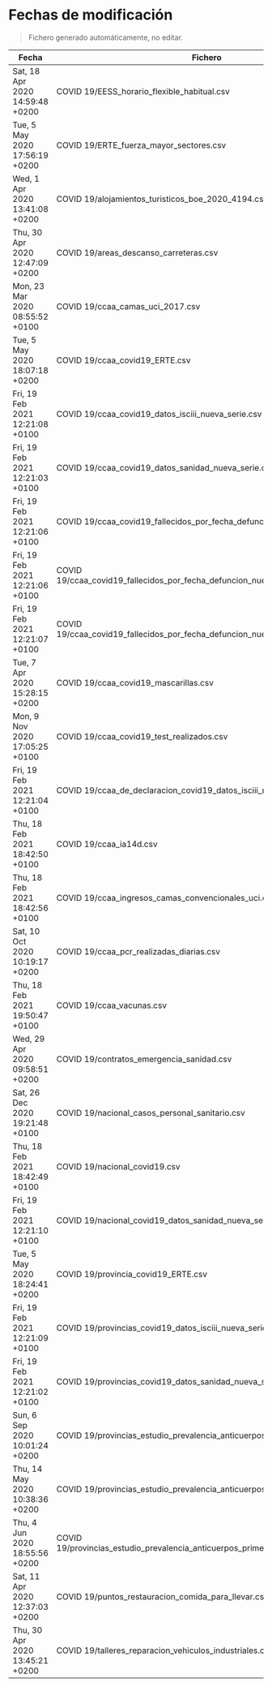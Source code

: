 # Fechas de modificación

> Fichero generado automáticamente, no editar.

| Fecha                           | Fichero                  |
|---------------------------------|--------------------------|
| Sat, 18 Apr 2020 14:59:48 +0200  | COVID 19/EESS_horario_flexible_habitual.csv |
| Tue, 5 May 2020 17:56:19 +0200  | COVID 19/ERTE_fuerza_mayor_sectores.csv |
| Wed, 1 Apr 2020 13:41:08 +0200  | COVID 19/alojamientos_turisticos_boe_2020_4194.csv |
| Thu, 30 Apr 2020 12:47:09 +0200  | COVID 19/areas_descanso_carreteras.csv |
| Mon, 23 Mar 2020 08:55:52 +0100  | COVID 19/ccaa_camas_uci_2017.csv |
| Tue, 5 May 2020 18:07:18 +0200  | COVID 19/ccaa_covid19_ERTE.csv |
| Fri, 19 Feb 2021 12:21:08 +0100  | COVID 19/ccaa_covid19_datos_isciii_nueva_serie.csv |
| Fri, 19 Feb 2021 12:21:03 +0100  | COVID 19/ccaa_covid19_datos_sanidad_nueva_serie.csv |
| Fri, 19 Feb 2021 12:21:06 +0100  | COVID 19/ccaa_covid19_fallecidos_por_fecha_defuncion_nueva_serie.csv |
| Fri, 19 Feb 2021 12:21:06 +0100  | COVID 19/ccaa_covid19_fallecidos_por_fecha_defuncion_nueva_serie_long.csv |
| Fri, 19 Feb 2021 12:21:07 +0100  | COVID 19/ccaa_covid19_fallecidos_por_fecha_defuncion_nueva_serie_original.csv |
| Tue, 7 Apr 2020 15:28:15 +0200  | COVID 19/ccaa_covid19_mascarillas.csv |
| Mon, 9 Nov 2020 17:05:25 +0100  | COVID 19/ccaa_covid19_test_realizados.csv |
| Fri, 19 Feb 2021 12:21:04 +0100  | COVID 19/ccaa_de_declaracion_covid19_datos_isciii_nueva_serie.csv |
| Thu, 18 Feb 2021 18:42:50 +0100  | COVID 19/ccaa_ia14d.csv |
| Thu, 18 Feb 2021 18:42:56 +0100  | COVID 19/ccaa_ingresos_camas_convencionales_uci.csv |
| Sat, 10 Oct 2020 10:19:17 +0200  | COVID 19/ccaa_pcr_realizadas_diarias.csv |
| Thu, 18 Feb 2021 19:50:47 +0100  | COVID 19/ccaa_vacunas.csv |
| Wed, 29 Apr 2020 09:58:51 +0200  | COVID 19/contratos_emergencia_sanidad.csv |
| Sat, 26 Dec 2020 19:21:48 +0100  | COVID 19/nacional_casos_personal_sanitario.csv |
| Thu, 18 Feb 2021 18:42:49 +0100  | COVID 19/nacional_covid19.csv |
| Fri, 19 Feb 2021 12:21:10 +0100  | COVID 19/nacional_covid19_datos_sanidad_nueva_serie_grupos_edad.csv |
| Tue, 5 May 2020 18:24:41 +0200  | COVID 19/provincia_covid19_ERTE.csv |
| Fri, 19 Feb 2021 12:21:09 +0100  | COVID 19/provincias_covid19_datos_isciii_nueva_serie.csv |
| Fri, 19 Feb 2021 12:21:02 +0100  | COVID 19/provincias_covid19_datos_sanidad_nueva_serie.csv |
| Sun, 6 Sep 2020 10:01:24 +0200  | COVID 19/provincias_estudio_prevalencia_anticuerpos_final.csv |
| Thu, 14 May 2020 10:38:36 +0200  | COVID 19/provincias_estudio_prevalencia_anticuerpos_primera_ronda.csv |
| Thu, 4 Jun 2020 18:55:56 +0200  | COVID 19/provincias_estudio_prevalencia_anticuerpos_primera_y_segunda_ronda.csv |
| Sat, 11 Apr 2020 12:37:03 +0200  | COVID 19/puntos_restauracion_comida_para_llevar.csv |
| Thu, 30 Apr 2020 13:45:21 +0200  | COVID 19/talleres_reparacion_vehiculos_industriales.csv |
